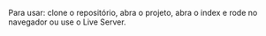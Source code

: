Para usar: clone o repositório, abra o projeto, abra o index e rode no navegador ou use o Live Server.
